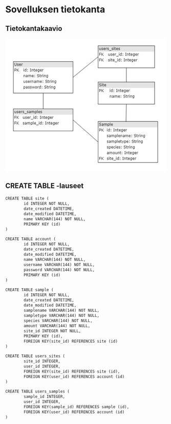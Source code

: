 # Sovelluksen tietokanta


## Tietokantakaavio

![alt text](https://github.com/ansolotli/Tutkimussovellus/blob/master/documentation/pics/tsoha_database.jpg)

## CREATE TABLE -lauseet

```
CREATE TABLE site (
        id INTEGER NOT NULL,
        date_created DATETIME,
        date_modified DATETIME,
        name VARCHAR(144) NOT NULL,
        PRIMARY KEY (id)
)
```

```
CREATE TABLE account (
        id INTEGER NOT NULL,
        date_created DATETIME,
        date_modified DATETIME,
        name VARCHAR(144) NOT NULL,
        username VARCHAR(144) NOT NULL,
        password VARCHAR(144) NOT NULL,
        PRIMARY KEY (id)
)
```

```
CREATE TABLE sample (
        id INTEGER NOT NULL,
        date_created DATETIME,
        date_modified DATETIME,
        samplename VARCHAR(144) NOT NULL,
        sampletype VARCHAR(144) NOT NULL,
        species VARCHAR(144) NOT NULL,
        amount VARCHAR(144) NOT NULL,
        site_id INTEGER NOT NULL,
        PRIMARY KEY (id),
        FOREIGN KEY(site_id) REFERENCES site (id)
)
```

```
CREATE TABLE users_sites (
        site_id INTEGER,
        user_id INTEGER,
        FOREIGN KEY(site_id) REFERENCES site (id),
        FOREIGN KEY(user_id) REFERENCES account (id)
)
```

```
CREATE TABLE users_samples (
        sample_id INTEGER,
        user_id INTEGER,
        FOREIGN KEY(sample_id) REFERENCES sample (id),
        FOREIGN KEY(user_id) REFERENCES account (id)
)
```
